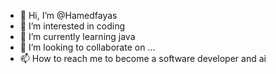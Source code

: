 - 👋 Hi, I’m @Hamedfayas
- 👀 I’m interested in coding
- 🌱 I’m currently learning java
- 💞️ I’m looking to collaborate on ...
- 📫 How to reach me to become a software developer and ai 

<!---
Hamedfayas/Hamedfayas is a ✨ special ✨ repository because its `README.md` (this file) appears on your GitHub profile.
You can click the Preview link to take a look at your changes.
--->
